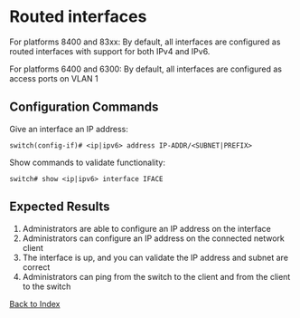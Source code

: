 # Routed interfaces

For platforms 8400 and 83xx: By default, all interfaces are configured as routed interfaces with support for both IPv4 and IPv6. 

For platforms 6400 and 6300: By default, all interfaces are configured as access ports on VLAN 1

## Configuration Commands 

Give an interface an IP address: 

```
switch(config-if)# <ip|ipv6> address IP-ADDR/<SUBNET|PREFIX>
```

Show commands to validate functionality:

```
switch# show <ip|ipv6> interface IFACE
```

## Expected Results 

1. Administrators are able to configure an IP address on the interface
2. Administrators can configure an IP address on the connected network client
3. The interface is up, and you can validate the IP address and subnet are correct
4. Administrators can ping from the switch to the client and from the client to the switch 


[Back to Index](../index.md)

